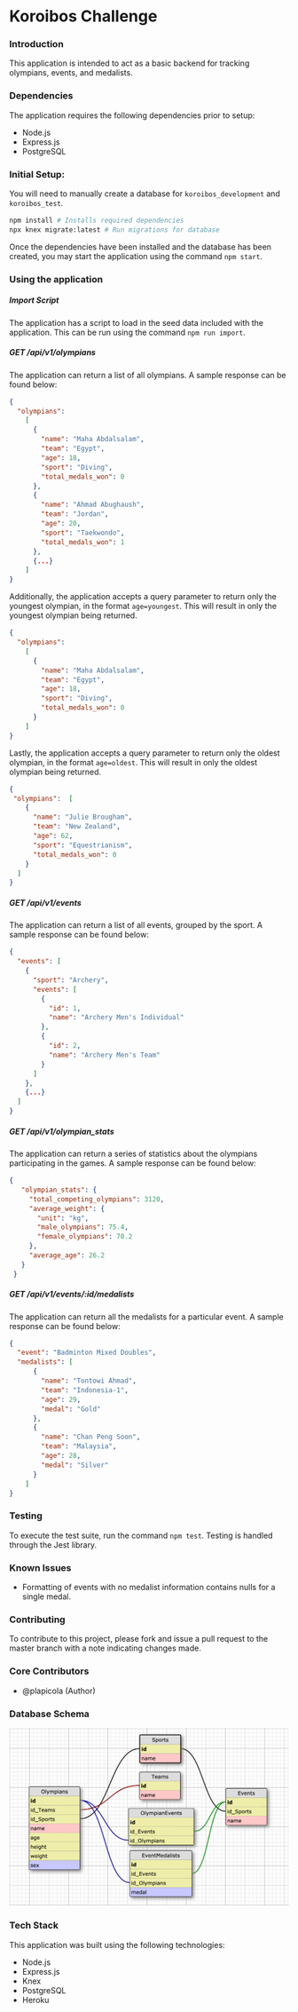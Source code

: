 # Koroibos Challenge

### Introduction

This application is intended to act as a basic backend for tracking olympians, events, and medalists.

### Dependencies

The application requires the following dependencies prior to setup:

- Node.js
- Express.js
- PostgreSQL

### Initial Setup:

You will need to manually create a database for `koroibos_development` and `koroibos_test`.

``` bash
npm install # Installs required dependencies
npx knex migrate:latest # Run migrations for database
```

Once the dependencies have been installed and the database has been created, you may start the application using the command `npm start`.

### Using the application

##### Import Script

The application has a script to load in the seed data included with the application. This can be run using the command `npm run import`.

##### GET /api/v1/olympians

The application can return a list of all olympians. A sample response can be found below:

``` JSON
{
  "olympians":
    [
      {
        "name": "Maha Abdalsalam",
        "team": "Egypt",
        "age": 18,
        "sport": "Diving",
        "total_medals_won": 0
      },
      {
        "name": "Ahmad Abughaush",
        "team": "Jordan",
        "age": 20,
        "sport": "Taekwondo",
        "total_medals_won": 1
      },
      {...}
    ]
}
```

Additionally, the application accepts a query parameter to return only the youngest olympian, in the format `age=youngest`. This will result in only the youngest olympian being returned.

``` JSON
{
  "olympians":
    [
      {
        "name": "Maha Abdalsalam",
        "team": "Egypt",
        "age": 18,
        "sport": "Diving",
        "total_medals_won": 0
      }
    ]
}
```

Lastly, the application accepts a query parameter to return only the oldest olympian, in the format `age=oldest`. This will result in only the oldest olympian being returned.

``` JSON
{
 "olympians":  [
    {
      "name": "Julie Brougham",
      "team": "New Zealand",
      "age": 62,
      "sport": "Equestrianism",
      "total_medals_won": 0
    }
  ]
}
```

##### GET /api/v1/events

The application can return a list of all events, grouped by the sport. A sample response can be found below:

``` JSON
{
  "events": [
    {
      "sport": "Archery",
      "events": [
        {
          "id": 1,
          "name": "Archery Men's Individual"
        },
        {
          "id": 2,
          "name": "Archery Men's Team"
        }
      ]
    },
    {...}
  ]
}
```

##### GET /api/v1/olympian_stats

The application can return a series of statistics about the olympians participating in the games. A sample response can be found below:

``` JSON
{
   "olympian_stats": {
     "total_competing_olympians": 3120,
     "average_weight": {
       "unit": "kg",
       "male_olympians": 75.4,
       "female_olympians": 70.2
     },
     "average_age": 26.2
   }
 }
```

##### GET /api/v1/events/:id/medalists

The application can return all the medalists for a particular event. A sample response can be found below:

``` JSON
{
  "event": "Badminton Mixed Doubles",
  "medalists": [
      {
        "name": "Tontowi Ahmad",
        "team": "Indonesia-1",
        "age": 29,
        "medal": "Gold"
      },
      {
        "name": "Chan Peng Soon",
        "team": "Malaysia",
        "age": 28,
        "medal": "Silver"
      }
    ]
}
```

### Testing

To execute the test suite, run the command `npm test`. Testing is handled through the Jest library.

### Known Issues

- Formatting of events with no medalist information contains nulls for a single medal.

### Contributing

To contribute to this project, please fork and issue a pull request to the master branch with a note indicating changes made.

### Core Contributors

- @plapicola (Author)

### Database Schema

![Database Schema](/schema.png)

### Tech Stack

This application was built using the following technologies:

- Node.js
- Express.js
- Knex
- PostgreSQL
- Heroku
